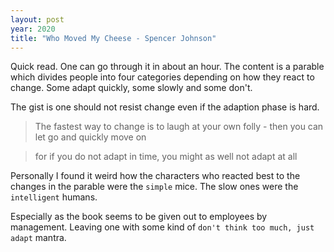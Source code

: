 ```yaml
---
layout: post
year: 2020
title: "Who Moved My Cheese - Spencer Johnson"
---
```


Quick read. One can go through it in about an hour. The content is a parable which divides people into four categories depending on how they react to change. Some adapt quickly, some slowly and some don't.

The gist is one should not resist change even if the adaption phase is hard.

> The fastest way to change is to laugh at your own folly - then you can let go and quickly move on

> for if you do not adapt in time, you might as well not adapt at all

Personally I found it weird how the characters who reacted best to the changes in the parable were the `simple` mice. The slow ones were the `intelligent` humans.

Especially as the book seems to be given out to employees by management. Leaving one with some kind of `don't think too much, just adapt` mantra.

